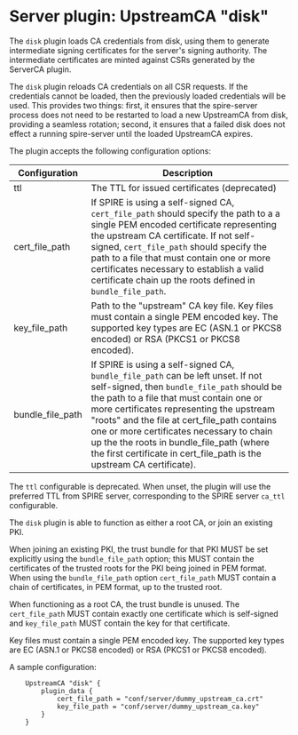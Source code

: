 # Server plugin: UpstreamCA "disk"

The `disk` plugin loads CA credentials from disk, using them to generate
intermediate signing certificates for the server's signing authority. The
intermediate certificates are minted against CSRs generated by the ServerCA
plugin.

The `disk` plugin reloads CA credentials on all CSR requests. If the
credentials cannot be loaded, then the previously loaded credentials will be used.
This provides two things: first, it ensures that the spire-server process does not
need to be restarted to load a new UpstreamCA from disk, providing a seamless rotation;
second, it ensures that a failed disk does not effect a running spire-server until the
loaded UpstreamCA expires.

The plugin accepts the following configuration options:

| Configuration   | Description                                          |
| ----------------| ---------------------------------------------------- |
| ttl             | The TTL for issued certificates (deprecated)         |
| cert_file_path  | If SPIRE is using a self-signed CA, `cert_file_path` should specify the path to a a single PEM encoded certificate representing the upstream CA certificate. If not self-signed, `cert_file_path` should specify the path to a file that must contain one or more certificates necessary to establish a valid certificate chain up the roots defined in `bundle_file_path`. |
| key_file_path   | Path to the "upstream" CA key file. Key files must contain a single PEM encoded key. The supported key types are EC (ASN.1 or PKCS8 encoded) or RSA (PKCS1 or PKCS8 encoded).|
| bundle_file_path| If SPIRE is using a self-signed CA, `bundle_file_path` can be left unset. If not self-signed, then `bundle_file_path` should be the path to a file that must contain one or more certificates representing the upstream "roots" and the file at cert_file_path contains one or more certificates necessary to chain up the the roots in bundle_file_path (where the first certificate in cert_file_path is the upstream CA certificate). |

The `ttl` configurable is deprecated. When unset, the plugin will use the
preferred TTL from SPIRE server, corresponding to the SPIRE server `ca_ttl`
configurable.

The `disk` plugin is able to function as either a root CA, or join an existing PKI.

When joining an existing PKI, the trust bundle for that PKI MUST be set explicitly
using the `bundle_file_path` option; this MUST contain the certificates of the trusted
roots for the PKI being joined in PEM format. When using the `bundle_file_path` option
`cert_file_path` MUST contain a chain of certificates, in PEM format, up to the trusted 
root. 

When functioning as a root CA, the trust bundle is unused. The `cert_file_path` MUST contain
exactly one certificate which is self-signed and `key_file_path` MUST contain the key for
that certificate.

Key files must contain a single PEM encoded key. The supported key types are EC (ASN.1 or PKCS8 encoded) or RSA (PKCS1 or PKCS8 encoded).

A sample configuration:

```
    UpstreamCA "disk" {
        plugin_data {
            cert_file_path = "conf/server/dummy_upstream_ca.crt"
            key_file_path = "conf/server/dummy_upstream_ca.key"
        }
    }
```
